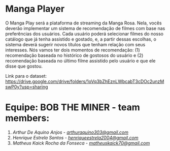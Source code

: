 # Manga Player
O Manga Play será a plataforma de streaming da Manga Rosa. Nela, vocês deverão implementar um sistema de recomendação de filmes com base nas preferências dos usuários. Cada usuário poderá selecionar filmes do nosso catálogo que já tenha assistido e gostado, e, a partir dessas escolhas, o sistema deverá sugerir novos títulos que tenham relação com seus interesses. Nós vamos ter dois momentos de recomendação: (1) recomendação baseada no histórico de gostosos do usuário e (2) recomendação baseada no último filme assistido pelo usuário e que ele disse que gostou. 

Link para o dataset: https://drive.google.com/drive/folders/1oVq3bZhEznLWbcabT3cDOc2unzMswP0y?usp=sharing

# Equipe: **BOB THE MINER - team members:**
1. *Arthur De Aquino Anjos* - *arthuraquino303@gmail.com*
2. *Henrique Estrela Santos* - *henriqueestrela2004@gmail.com*
3. *Matheus Kaick Rocha da Fonseca* - *matheuskaick70@gmail.com*
